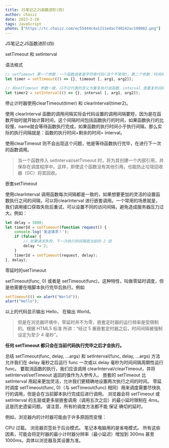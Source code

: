 ```yaml
---
title: JS笔记之JS函数进阶(四)
author: chaizz
date: 2023-2-20
tags: JavaScript
photo: ["https://tc.chaizz.com/ec55444c4a1211edac740242ac190002.png"]
---
```


<!--more-->

JS笔记之JS函数进阶(四)



 setTimeout 和 setInterval 

语法格式

```js
// setTimeout 第一个参数：一个函数或者是字符串代码(这个不常用)，第二个参数：时间间隔，代表多少秒后直行，剩下的参数：代表函数的参数。
let timer = setTimeout(() => {}, timeout [, arg1, arg2]);

// 和setTimeout 参数一致，只不过代表的含义为重复执行该函数，interval 是重复的间隔。
let timer2 = setInterval(() => {}, interval [, arg1, arg2]);
```

停止计时器使用clearTimeout(timer) 和 clearInterval(timer2)。



使用 clearInterval 函数的调用间隔实际会代码设置的调用间隔要短，因为是在函数开始时就开始计算时间，这个间隔时间包括函数执行的时间，如果函数执行的比较慢，name就会等待函数执行完成，如果函数的执行时间小于执行间隔，那么实际的执行间隔就是：函数的执行时间+剩余的时间= Interval。

使用clearTimeout 则不会出现这个问题，他是等待函数执行完毕，在进行下一次的函数调用。

> 当一个函数传入 setInterval/setTimeout 时，将为其创建一个内部引用，并保存在调度程序中。这样，即使这个函数没有其他引用，也能防止垃圾回收器（GC）将其回收。



嵌套setTimeout 

使用clearInterval 调用函数每次间隔都是一致的，如果想要更加的灵活的设置函数执行之间的间隔，可以将clearInterval 进行嵌套调用。一个常用的场景就是，我们调用接口获取失败后重试，可以设置不同的访问间隔，避免造成服务器压力过大。例如：

```js
let delay = 5000;
let timerId = setTimeout(function request() {
    console.log('发送请求！');
    if (false) {
        // 如果请求失败，下一次执行的间隔是当前的 2 倍
        delay *= 2;
    }
    timerId = setTimeout(request, delay);
}, delay);
```



零延时的setTimeout

setTimeout(func, 0) 或者是 setTimeout(func)，这种特性，叫做零延时调度，但是他需要在哦脚本执行完毕后执行。例如

```js
setTimeout(() => alert("World"));
alert("Hello");
```

以上的代码显示输出 Hello， 在输出 World。 

> 但是在浏览器环境中，零延时并不为零，嵌套定时器的运行频率是受限制的。根据 HTML5 标准 所讲：“经过 5 重嵌套定时器之后，时间间隔被强制设定为至少 4 毫秒”。



**任何 setTimeout 都只会在当前代码执行完毕之后才会执行。**



总结
setTimeout(func, delay, ...args) 和 setInterval(func, delay, ...args) 方法允许我们在 delay 毫秒之后运行 func 一次或以 delay 毫秒为时间间隔周期性运行 func。
要取消函数的执行，我们应该调用 clearInterval/clearTimeout，并将 setInterval/setTimeout 返回的值作为入参传入。
嵌套的 setTimeout 比 setInterval 用起来更加灵活，允许我们更精确地设置两次执行之间的时间。
零延时调度 setTimeout(func, 0)（与 setTimeout(func) 相同）用来调度需要尽快执行的调用，但是会在当前脚本执行完成后进行调用。
浏览器会将 setTimeout 或 setInterval 的五层或更多层嵌套调用（调用五次之后）的最小延时限制在 4ms。这是历史遗留问题。
请注意，所有的调度方法都不能 保证 确切的延时。

例如，浏览器内的计时器可能由于许多原因而变慢：

CPU 过载。
浏览器页签处于后台模式。
笔记本电脑用的是省电模式。
所有这些因素，可能会将定时器的最小计时器分辨率（最小延迟）增加到 300ms 甚至 1000ms，具体以浏览器及其设置为准。









